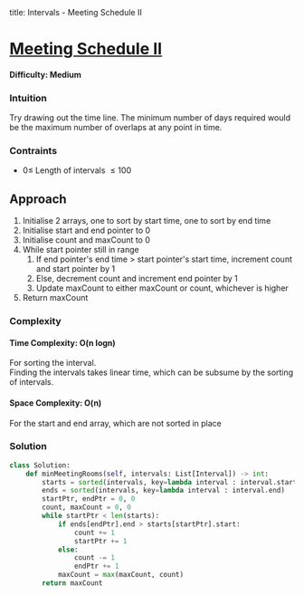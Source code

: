 <frontmatter>
  title: Intervals - Meeting Schedule II 
</frontmatter>

# [Meeting Schedule II](https://neetcode.io/problems/meeting-schedule-ii/)

#### Difficulty: Medium

### Intuition

Try drawing out the time line. The minimum number of days required would be the maximum number of overlaps at any point in time. <br>

### Contraints

- $0\leqslant$ Length of intervals $\leqslant 100$

## Approach

1. Initialise 2 arrays, one to sort by start time, one to sort by end time
2. Initialise start and end pointer to 0
3. Initialise count and maxCount to 0
4. While start pointer still in range
   1. If end pointer's end time > start pointer's start time, increment count and start pointer by 1
   2. Else, decrement count and increment end pointer by 1
   3. Update maxCount to either maxCount or count, whichever is higher
5. Return maxCount

### Complexity

#### Time Complexity: O(n logn)

For sorting the interval. <br>
Finding the intervals takes linear time, which can be subsume by the sorting of intervals.

#### Space Complexity: O(n)

For the start and end array, which are not sorted in place

### Solution

<panel header="Don't cheat yourself" type="dark">

```python
class Solution:
    def minMeetingRooms(self, intervals: List[Interval]) -> int:
        starts = sorted(intervals, key=lambda interval : interval.start)
        ends = sorted(intervals, key=lambda interval : interval.end)
        startPtr, endPtr = 0, 0
        count, maxCount = 0, 0
        while startPtr < len(starts):
            if ends[endPtr].end > starts[startPtr].start:
                count += 1
                startPtr += 1
            else:
                count -= 1
                endPtr += 1
            maxCount = max(maxCount, count)
        return maxCount

```

</panel>
